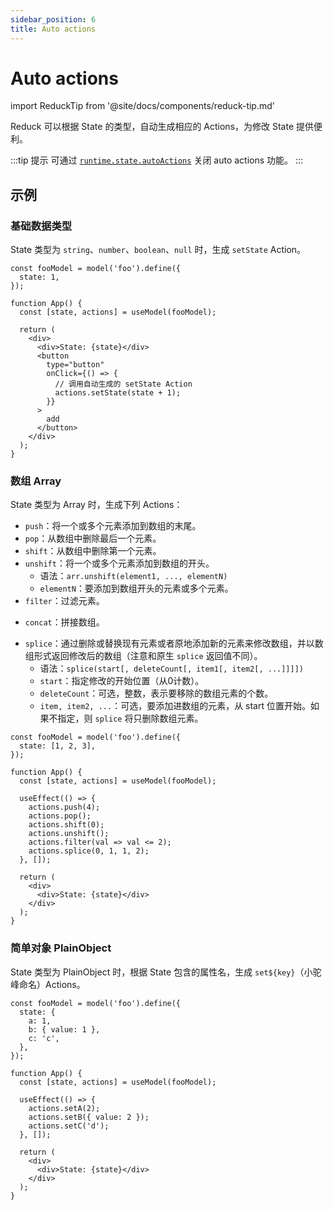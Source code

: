 ```yaml
---
sidebar_position: 6
title: Auto actions
---
```


# Auto actions

import ReduckTip from '@site/docs/components/reduck-tip.md'

<ReduckTip />

Reduck 可以根据 State 的类型，自动生成相应的 Actions，为修改 State 提供便利。

:::tip 提示
可通过 [`runtime.state.autoActions`](/docs/apis/app/config/runtime/state#autoactions) 关闭 auto actions 功能。
:::

## 示例

### 基础数据类型

State 类型为 `string`、`number`、`boolean`、`null` 时，生成 `setState` Action。

```tsx title="示例"
const fooModel = model('foo').define({
  state: 1,
});

function App() {
  const [state, actions] = useModel(fooModel);

  return (
    <div>
      <div>State: {state}</div>
      <button
        type="button"
        onClick={() => {
          // 调用自动生成的 setState Action
          actions.setState(state + 1);
        }}
      >
        add
      </button>
    </div>
  );
}
```

### 数组 Array

State 类型为 Array 时，生成下列 Actions：

- `push`：将一个或多个元素添加到数组的末尾。
- `pop`：从数组中删除最后一个元素。
- `shift`：从数组中删除第一个元素。
- `unshift`：将一个或多个元素添加到数组的开头。
  - 语法：`arr.unshift(element1, ..., elementN)`
  - `elementN`：要添加到数组开头的元素或多个元素。
- `filter`：过滤元素。
<!-- 语义与原生方法不同，待修改 API -->
- `concat`：拼接数组。
<!-- 语义与原生方法不同，待修改 API -->
- `splice`：通过删除或替换现有元素或者原地添加新的元素来修改数组，并以数组形式返回修改后的数组（注意和原生 `splice` 返回值不同）。
  - 语法：`splice(start[, deleteCount[, item1[, item2[, ...]]]])`
  - `start`：指定修改的开始位置（从0计数）。
  - `deleteCount`：可选，整数，表示要移除的数组元素的个数。
  - `item, item2, ...`：可选，要添加进数组的元素，从 start 位置开始。如果不指定，则 `splice` 将只删除数组元素。

```tsx title="示例"
const fooModel = model('foo').define({
  state: [1, 2, 3],
});

function App() {
  const [state, actions] = useModel(fooModel);

  useEffect(() => {
    actions.push(4);
    actions.pop();
    actions.shift(0);
    actions.unshift();
    actions.filter(val => val <= 2);
    actions.splice(0, 1, 1, 2);
  }, []);

  return (
    <div>
      <div>State: {state}</div>
    </div>
  );
}
```

### 简单对象 PlainObject

State 类型为 PlainObject 时，根据 State 包含的属性名，生成 `set${key}`（小驼峰命名）Actions。

```tsx title="示例"
const fooModel = model('foo').define({
  state: {
    a: 1,
    b: { value: 1 },
    c: 'c',
  },
});

function App() {
  const [state, actions] = useModel(fooModel);

  useEffect(() => {
    actions.setA(2);
    actions.setB({ value: 2 });
    actions.setC('d');
  }, []);

  return (
    <div>
      <div>State: {state}</div>
    </div>
  );
}
```
